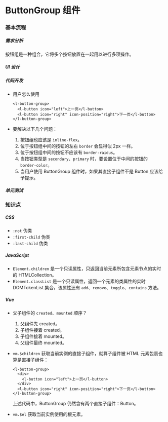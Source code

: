 # ButtonGroup 组件

### 基本流程

##### 需求分析

按钮组是一种组合，它将多个按钮放置在一起用以进行多项操作。

##### UI 设计

##### 代码开发

- 用户怎么使用

  ```vue
  <l-button-group>
    <l-button icon="left">上一页</l-button>
    <l-button icon="right" icon-position="right">下一页</l-button>
  </l-button-group>
  ```

- 要解决以下几个问题：

  1. 按钮组也应该是 `inline-flex`。
  2. 位于按钮组中间的按钮的左右 `border` 会显得似 2px 一样。
  3. 位于按钮组中间的按钮不应该有 `border-raidus`。
  4. 当按钮类型是 `secondary`、`primary` 时，要设置位于中间的按钮的 `border-color`。
  5. 当用户使用 ButtonGroup 组件时，如果其直接子组件不是 Button 应该给予提示。

##### 单元测试

### 知识点

##### CSS

- `:not` 伪类
- `:first-child` 伪类
- `:last-child` 伪类

##### JavaScript

- `Element.children` 是一个只读属性，只返回当前元素所包含元素节点的实时的 HTMLCollection。
- `Element.classList` 是一个只读属性，返回一个元素的类属性的实时 DOMTokenList 集合，该属性还有 `add`、`remove`、`toggle`、`contains` 方法。

##### Vue

- 父子组件的 `created`、`mounted` 顺序？

  1. 父组件先 created。
  2. 子组件接着 created。
  3. 子组件接着 mounted。
  4. 父组件最终 mounted。

- `vm.$children` 获取当前实例的直接子组件，就算子组件被 HTML 元素包裹也算是直接子组件：

  ```vue
  <l-button-group>
    <div>
      <l-button icon="left">上一页</l-button>
    </div>
    <l-button icon="right" icon-position="right">下一页</l-button>
  </l-button-group>
  ```

  上述代码中，ButtonGroup 仍然含有两个直接子组件：Button。

- `vm.$el` 获取当前实例使用的根元素。